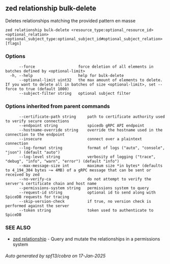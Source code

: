 ## zed relationship bulk-delete

Deletes relationships matching the provided pattern en masse

```
zed relationship bulk-delete <resource_type:optional_resource_id> <optional_relation> <optional_subject_type:optional_subject_id#optional_subject_relation> [flags]
```

### Options

```
      --force                   force deletion of all elements in batches defined by <optional-limit>
  -h, --help                    help for bulk-delete
      --optional-limit uint32   the max amount of elements to delete. If you want to delete all in batches of size <optional-limit>, set --force to true (default 1000)
      --subject-filter string   optional subject filter
```

### Options inherited from parent commands

```
      --certificate-path string     path to certificate authority used to verify secure connections
      --endpoint string             spicedb gRPC API endpoint
      --hostname-override string    override the hostname used in the connection to the endpoint
      --insecure                    connect over a plaintext connection
      --log-format string           format of logs ("auto", "console", "json") (default "auto")
      --log-level string            verbosity of logging ("trace", "debug", "info", "warn", "error") (default "info")
      --max-message-size int        maximum size *in bytes* (defaults to 4_194_304 bytes ~= 4MB) of a gRPC message that can be sent or received by zed
      --no-verify-ca                do not attempt to verify the server's certificate chain and host name
      --permissions-system string   permissions system to query
      --request-id string           optional id to send along with SpiceDB requests for tracing
      --skip-version-check          if true, no version check is performed against the server
      --token string                token used to authenticate to SpiceDB
```

### SEE ALSO

* [zed relationship](zed_relationship.md)	 - Query and mutate the relationships in a permissions system

###### Auto generated by spf13/cobra on 17-Jan-2025
